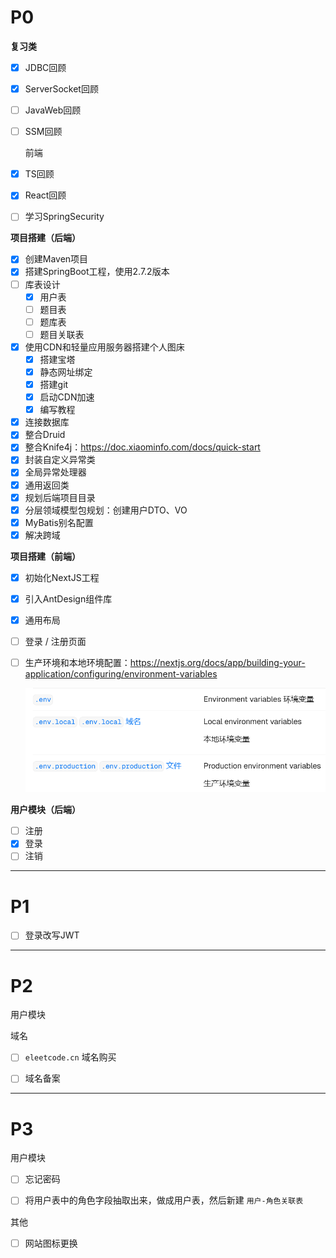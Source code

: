 # P0

**复习类**

- [x] JDBC回顾

- [x] ServerSocket回顾

- [ ] JavaWeb回顾

- [ ] SSM回顾

  前端

- [x] TS回顾

- [x] React回顾

- [ ] 学习SpringSecurity

**项目搭建（后端）**

- [x] 创建Maven项目
- [x] 搭建SpringBoot工程，使用2.7.2版本
- [ ] 库表设计
  - [x] 用户表
  - [ ]  题目表
  - [ ] 题库表
  - [ ] 题目关联表
- [x] 使用CDN和轻量应用服务器搭建个人图床
  - [x] 搭建宝塔
  - [x] 静态网址绑定
  - [x] 搭建git
  - [x] 启动CDN加速
  - [x] 编写教程
- [x] 连接数据库
- [x] 整合Druid
- [x] 整合Knife4j：https://doc.xiaominfo.com/docs/quick-start
- [x] 封装自定义异常类
- [x] 全局异常处理器
- [x] 通用返回类
- [x] 规划后端项目目录
- [x] 分层领域模型包规划：创建用户DTO、VO
- [x] MyBatis别名配置
- [x] 解决跨域

**项目搭建（前端）**

- [x] 初始化NextJS工程

- [x] 引入AntDesign组件库

- [x] 通用布局

- [ ] 登录 / 注册页面

- [ ] 生产环境和本地环境配置：https://nextjs.org/docs/app/building-your-application/configuring/environment-variables

  ![image-20241203185346267](./assets/image-20241203185346267.png)

**用户模块（后端）**

- [ ] 注册
- [x] 登录
- [ ] 注销

---

# P1

- [ ] 登录改写JWT





---

# P2

用户模块



域名

- [ ] `eleetcode.cn` 域名购买
- [ ] 域名备案





---

# P3

用户模块

- [ ] 忘记密码
- [ ] 将用户表中的角色字段抽取出来，做成用户表，然后新建 `用户-角色关联表`



其他

- [ ] 网站图标更换